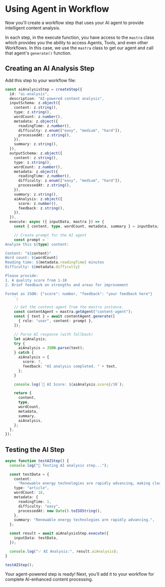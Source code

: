 # Using Agent in Workflow

Now you'll create a workflow step that uses your AI agent to provide intelligent content analysis.

In each step, in the execute function, you have access to the `mastra` class which provides you the ability to access Agents, Tools, and even other Workflows. In this case, we use the `mastra` class to get our agent and call that agent's `generate()` function.

## Creating an AI Analysis Step

Add this step to your workflow file:

```typescript
const aiAnalysisStep = createStep({
  id: "ai-analysis",
  description: "AI-powered content analysis",
  inputSchema: z.object({
    content: z.string(),
    type: z.string(),
    wordCount: z.number(),
    metadata: z.object({
      readingTime: z.number(),
      difficulty: z.enum(["easy", "medium", "hard"]),
      processedAt: z.string(),
    }),
    summary: z.string(),
  }),
  outputSchema: z.object({
    content: z.string(),
    type: z.string(),
    wordCount: z.number(),
    metadata: z.object({
      readingTime: z.number(),
      difficulty: z.enum(["easy", "medium", "hard"]),
      processedAt: z.string(),
    }),
    summary: z.string(),
    aiAnalysis: z.object({
      score: z.number(),
      feedback: z.string(),
    }),
  }),
  execute: async ({ inputData, mastra }) => {
    const { content, type, wordCount, metadata, summary } = inputData;

    // Create prompt for the AI agent
    const prompt = `
Analyze this ${type} content:

Content: "${content}"
Word count: ${wordCount}
Reading time: ${metadata.readingTime} minutes
Difficulty: ${metadata.difficulty}

Please provide:
1. A quality score from 1-10
2. Brief feedback on strengths and areas for improvement

Format as JSON: {"score": number, "feedback": "your feedback here"}
    `;

    // Get the content-agent from the mastra instance.
    const contentAgent = mastra.getAgent("content-agent");
    const { text } = await contentAgent.generate([
      { role: "user", content: prompt },
    ]);

    // Parse AI response (with fallback)
    let aiAnalysis;
    try {
      aiAnalysis = JSON.parse(text);
    } catch {
      aiAnalysis = {
        score: 7,
        feedback: "AI analysis completed. " + text,
      };
    }

    console.log(`🤖 AI Score: ${aiAnalysis.score}/10`);

    return {
      content,
      type,
      wordCount,
      metadata,
      summary,
      aiAnalysis,
    };
  },
});
```

## Testing the AI Step

```typescript
async function testAIStep() {
  console.log("🤖 Testing AI analysis step...");

  const testData = {
    content:
      "Renewable energy technologies are rapidly advancing, making clean power more accessible and affordable than ever before.",
    type: "article",
    wordCount: 18,
    metadata: {
      readingTime: 1,
      difficulty: "easy",
      processedAt: new Date().toISOString(),
    },
    summary: "Renewable energy technologies are rapidly advancing.",
  };

  const result = await aiAnalysisStep.execute({
    inputData: testData,
  });

  console.log("✅ AI Analysis:", result.aiAnalysis);
}

testAIStep();
```

Your agent-powered step is ready! Next, you'll add it to your workflow for complete AI-enhanced content processing.
